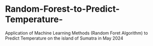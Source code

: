 # Random-Forest-to-Predict-Temperature-
Application of Machine Learning Methods (Random Foret Algorithm) to Predict Temperature on the island of Sumatra in May 2024
